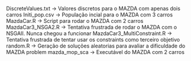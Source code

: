 DiscreteValues.txt -> Valores discretos para o MAZDA com apenas dois carros
Initi_pop.csv -> População incial para o MAZDA com 3 carros
MazdaCar.R -> Script para rodar o MAZDA com 2 carros
MazdaCar3_NSGA2.R -> Tentativa frustrada de rodar o MAZDA com o NSGAII. Nunca chegou a funcionar
MazdaCar3_MultiConstraint.R -> Tentativa frustrada de tentar usar os constraints como terceiro objetivo
random.R -> Geração de soluções aleatorias para avaliar a dificuldade do MAZDA problem
mazda_mop_sca -> Executável do MAZDA com 2 carros
